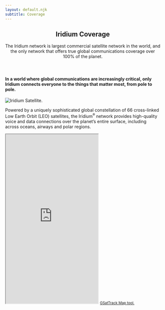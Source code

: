 ```yaml
---
layout: default.njk
subtitle: Coverage
---
```


<!-- Main -->
<div id="main" class="wrapper style1">
	<div class="container">
		<header class="major">
			<h2>Iridium Coverage</h2>
			<p>The Iridium network is largest commercial satellite network in the world, and the only network that offers true global communications coverage over 100% of the planet.</p>
		</header>
		<div class="row gtr-150">
			<div class="col-4 col-12-medium">
				<!-- Sidebar -->
				<section id="sidebar">
					<section>
						<h4>In a world where global communications are increasingly critical, only Iridium connects everyone to the things that matter most, from pole to pole.</h4>
						<span class="image fit"><img src="/img/satellite_closeup.jpg" alt="Iridium Satellite."></span>
						<p>Powered by a uniquely sophisticated global constellation of 66 cross-linked Low Earth Orbit (LEO) satellites, the Iridium<sup>&reg;</sup> network provides high-quality 
						voice and data connections over the planet’s entire surface, including across oceans, airways and polar regions.</p>
					</section>
				</section>
			</div>
			<div class="col-8 col-12-medium imp-medium">
				<!-- Content -->
				<section>
					<div class="content align-right">
						<iframe src="https://www.gsattrack.com/home/iridiumnextsatellites" class="image fit" style="height: 550px; margin: 0" >Image of Iridium Certus Constellation</iframe>
						<a href="https://static.gsattrack.com/tools/iridium-satellite-location-map-tool" target="_blank" rel="noreferrer noopenner"><small>GSatTrack Map tool.</small></a>
					</div>
				</section>
			</div>
		</div>
	</div>
</div>
